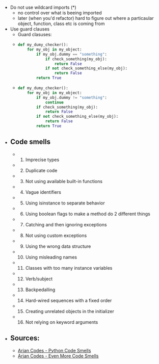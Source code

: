 - Do not use wildcard imports (\*)
	- no control over what is beeing imported
	- later (when you'd refactor) hard to figure out where a particaular object, function, class etc is coming from
- Use guard clauses
	- Guard clasuses:
	- ```python
	  def my_dumy_checker():
	      for my_obj in my_object:
	          if my_obj.dummy == "something":
	              if check_something(my_obj):
	                  return False
	              if not check_something_else(my_obj):
	                  return False
	          return True
	  ```
	- ```python
	  def my_dumy_checker():
	      for my_obj in my_object:
	          if my_obj.dummy != "something":
	              continue
	          if check_something(my_obj):
	              return False
	          if not check_something_else(my_obj):
	              return False
	          return True
	  ```
- ## Code smells
	- 1. Imprecise types
	- 2. Duplicate code
	- 3. Not using available built-in functions
	- 4. Vague identifiers
	- 5. Using isinstance to separate behavior
	- 6. Using boolean flags to make a method do 2 different things
	- 7. Catching and then ignoring exceptions
	- 8. Not using custom exceptions
	- 9. Using the wrong data structure
	- 10. Using misleading names
	- 11. Classes with too many instance variables
	- 12. Verb/subject
	- 13. Backpedalling
	- 14. Hard-wired sequences with a fixed order
	- 15. Creating unrelated objects in the initializer
	- 16. Not relying on keyword arguments
- ## Sources:
	- [Arjan Codes - Python Code Smells](https://www.youtube.com/watch?v=LrtnLEkOwFE)
	- [Arjan Codes - Even More Code Smells](https://www.youtube.com/watch?v=Kl3_Gmn4Ujg)